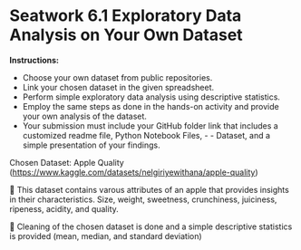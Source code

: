 # Seatwork 6.1 Exploratory Data Analysis on Your Own Dataset

**Instructions:**

- Choose your own dataset from public repositories.
- Link your chosen dataset in the given spreadsheet.
- Perform simple exploratory data analysis using descriptive statistics.
- Employ the same steps as done in the hands-on activity and provide your own analysis of the dataset.
- Your submission must include your GitHub folder link that includes a customized readme file, Python Notebook Files, - - Dataset, and a simple presentation of your findings.

Chosen Dataset: Apple Quality (https://www.kaggle.com/datasets/nelgiriyewithana/apple-quality)

🍎 This dataset contains varous attributes of an apple that provides insights in their characteristics. Size, weight, sweetness, crunchiness, juiciness, ripeness, acidity, and quality. 

🍎 Cleaning of the chosen dataset is done and a simple descriptive statistics is provided (mean, median, and standard deviation)
